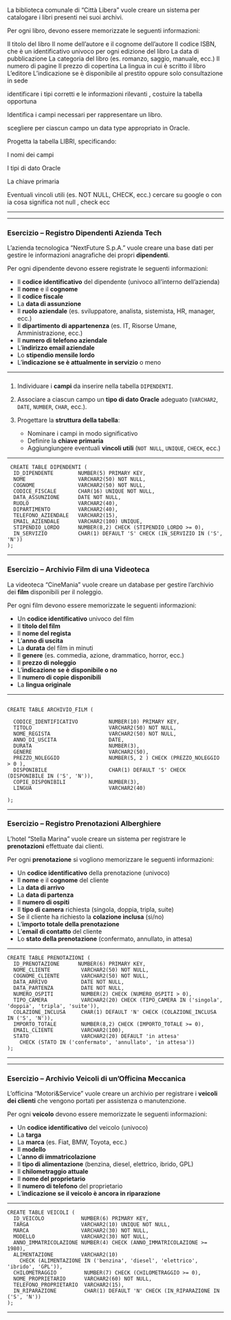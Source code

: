 

La biblioteca comunale di “Città Libera” vuole creare un sistema per catalogare i libri presenti nei suoi archivi.

Per ogni libro, devono essere memorizzate le seguenti informazioni:


Il titolo del libro
Il nome dell’autore e il cognome dell’autore
Il codice ISBN, che è un identificativo univoco per ogni edizione del libro
La data di pubblicazione
La categoria del libro (es. romanzo, saggio, manuale, ecc.)
Il numero di pagine
Il prezzo di copertina
La lingua in cui è scritto il libro
L’editore
L’indicazione se è disponibile al prestito oppure solo consultazione in sede


identificare i tipi corretti e le informazioni rilevanti , costuire la tabella opportuna


Identifica i campi necessari per rappresentare un libro.

scegliere  per ciascun campo un data type appropriato in Oracle.

Progetta la tabella LIBRI, specificando:

I nomi dei campi

I tipi di dato Oracle

La chiave primaria

Eventuali vincoli utili (es. NOT NULL, CHECK, ecc.) cercare su google o con ia cosa significa not null , check ecc 






___________



---

### **Esercizio – Registro Dipendenti Azienda Tech**

L’azienda tecnologica “NextFuture S.p.A.” vuole creare una base dati per gestire le informazioni anagrafiche dei propri **dipendenti**.

Per ogni dipendente devono essere registrate le seguenti informazioni:

* Il **codice identificativo** del dipendente (univoco all’interno dell’azienda)
* Il **nome** e il **cognome**
* Il **codice fiscale**
* La **data di assunzione**
* Il **ruolo aziendale** (es. sviluppatore, analista, sistemista, HR, manager, ecc.)
* Il **dipartimento di appartenenza** (es. IT, Risorse Umane, Amministrazione, ecc.)
* Il **numero di telefono aziendale**
* L’**indirizzo email aziendale**
* Lo **stipendio mensile lordo**
* L’**indicazione se è attualmente in servizio** o meno

---

###  

1. Individuare i **campi** da inserire nella tabella `DIPENDENTI`.
2. Associare a ciascun campo un **tipo di dato Oracle** adeguato (`VARCHAR2`, `DATE`, `NUMBER`, `CHAR`, ecc.).
3. Progettare la **struttura della tabella**:

   * Nominare i campi in modo significativo
   * Definire la **chiave primaria**
   * Aggiungiungere eventuali **vincoli utili** (`NOT NULL`, `UNIQUE`, `CHECK`, ecc.)

---

```
 CREATE TABLE DIPENDENTI (
  ID_DIPENDENTE        NUMBER(5) PRIMARY KEY,
  NOME                 VARCHAR2(50) NOT NULL,
  COGNOME              VARCHAR2(50) NOT NULL,
  CODICE_FISCALE       CHAR(16) UNIQUE NOT NULL,
  DATA_ASSUNZIONE      DATE NOT NULL,
  RUOLO                VARCHAR2(40),
  DIPARTIMENTO         VARCHAR2(40),
  TELEFONO_AZIENDALE   VARCHAR2(15),
  EMAIL_AZIENDALE      VARCHAR2(100) UNIQUE,
  STIPENDIO_LORDO      NUMBER(8,2) CHECK (STIPENDIO_LORDO >= 0),
  IN_SERVIZIO          CHAR(1) DEFAULT 'S' CHECK (IN_SERVIZIO IN ('S', 'N'))
);
```



---


###  **Esercizio – Archivio Film di una Videoteca**

La videoteca “CineMania” vuole creare un database per gestire l’archivio dei **film** disponibili per il noleggio.

Per ogni film devono essere memorizzate le seguenti informazioni:

* Un **codice identificativo** univoco del film
* Il **titolo del film**
* Il **nome del regista**
* L’**anno di uscita**
* La **durata** del film in minuti
* Il **genere** (es. commedia, azione, drammatico, horror, ecc.)
* Il **prezzo di noleggio**
* L’**indicazione se è disponibile o no**
* Il **numero di copie disponibili**
* La **lingua originale**

---

```

CREATE TABLE ARCHIVIO_FILM (

  CODICE_IDENTIFICATIVO          NUMBER(10) PRIMARY KEY,
  TITOLO                         VARCHAR2(50) NOT NULL,
  NOME_REGISTA                   VARCHAR2(50) NOT NULL,
  ANNO_DI_USCITA                 DATE,
  DURATA                         NUMBER(3),
  GENERE                         VARCHAR2(50),
  PREZZO_NOLEGGIO                NUMBER(5, 2 ) CHECK (PREZZO_NOLEGGIO > 0 ),
  DISPONIBILE                    CHAR(1) DEFAULT 'S' CHECK (DISPONIBILE IN ('S', 'N')),
  COPIE_DISPONIBILI              NUMBER(3),
  LINGUA                         VARCHAR2(40)

);
```



---






###  **Esercizio – Registro Prenotazioni Alberghiere**

L’hotel “Stella Marina” vuole creare un sistema per registrare le **prenotazioni** effettuate dai clienti.

Per ogni **prenotazione** si vogliono memorizzare le seguenti informazioni:

* Un **codice identificativo** della prenotazione (univoco)
* Il **nome** e il **cognome** del cliente
* La **data di arrivo**
* La **data di partenza**
* Il **numero di ospiti**
* Il **tipo di camera** richiesta (singola, doppia, tripla, suite)
* Se il cliente ha richiesto la **colazione inclusa** (sì/no)
* L’**importo totale della prenotazione**
* L’**email di contatto** del cliente
* Lo **stato della prenotazione** (confermato, annullato, in attesa)

---

```
CREATE TABLE PRENOTAZIONI (
  ID_PRENOTAZIONE      NUMBER(6) PRIMARY KEY,
  NOME_CLIENTE          VARCHAR2(50) NOT NULL,
  COGNOME_CLIENTE       VARCHAR2(50) NOT NULL,
  DATA_ARRIVO           DATE NOT NULL,
  DATA_PARTENZA         DATE NOT NULL,
  NUMERO_OSPITI         NUMBER(2) CHECK (NUMERO_OSPITI > 0),
  TIPO_CAMERA           VARCHAR2(20) CHECK (TIPO_CAMERA IN ('singola', 'doppia', 'tripla', 'suite')),
  COLAZIONE_INCLUSA     CHAR(1) DEFAULT 'N' CHECK (COLAZIONE_INCLUSA IN ('S', 'N')),
  IMPORTO_TOTALE        NUMBER(8,2) CHECK (IMPORTO_TOTALE >= 0),
  EMAIL_CLIENTE         VARCHAR2(100),
  STATO                 VARCHAR2(20) DEFAULT 'in attesa'
    CHECK (STATO IN ('confermato', 'annullato', 'in attesa'))
);

```
---



---

###  **Esercizio – Archivio Veicoli di un’Officina Meccanica**

L’officina “Motori\&Service” vuole creare un archivio per registrare i **veicoli dei clienti** che vengono portati per assistenza o manutenzione.

Per ogni **veicolo** devono essere memorizzate le seguenti informazioni:

* Un **codice identificativo** del veicolo (univoco)
* La **targa**
* La **marca** (es. Fiat, BMW, Toyota, ecc.)
* Il **modello**
* L’**anno di immatricolazione**
* Il **tipo di alimentazione** (benzina, diesel, elettrico, ibrido, GPL)
* Il **chilometraggio attuale**
* Il **nome del proprietario**
* Il **numero di telefono** del proprietario
* L’**indicazione se il veicolo è ancora in riparazione**

---

```
CREATE TABLE VEICOLI (
  ID_VEICOLO            NUMBER(6) PRIMARY KEY,
  TARGA                 VARCHAR2(10) UNIQUE NOT NULL,
  MARCA                 VARCHAR2(30) NOT NULL,
  MODELLO               VARCHAR2(30) NOT NULL,
  ANNO_IMMATRICOLAZIONE NUMBER(4) CHECK (ANNO_IMMATRICOLAZIONE >= 1980),
  ALIMENTAZIONE         VARCHAR2(10)
    CHECK (ALIMENTAZIONE IN ('benzina', 'diesel', 'elettrico', 'ibrido', 'GPL')),
  CHILOMETRAGGIO         NUMBER(7) CHECK (CHILOMETRAGGIO >= 0),
  NOME_PROPRIETARIO      VARCHAR2(60) NOT NULL,
  TELEFONO_PROPRIETARIO  VARCHAR2(15),
  IN_RIPARAZIONE         CHAR(1) DEFAULT 'N' CHECK (IN_RIPARAZIONE IN ('S', 'N'))
);

```
---


















